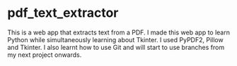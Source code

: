 # pdf_text_extractor

This is a web app that extracts text from a PDF. I made this web app to learn Python while simultaneously learning about Tkinter. I used PyPDF2, Pillow and Tkinter. I also learnt how to use Git and will start to use branches from my next project onwards.
